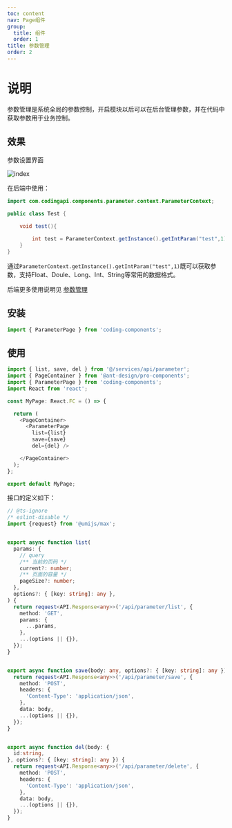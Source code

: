 ```yaml
---
toc: content
nav: Page组件  
group:
  title: 组件
  order: 1
title: 参数管理
order: 2
---
```


# 说明

参数管理是系统全局的参数控制，开启模块以后可以在后台管理参数，并在代码中获取参数用于业务控制。


## 效果

参数设置界面

![index](/imgs/parameter/index.png)

在后端中使用：

```java
import com.codingapi.components.parameter.context.ParameterContext;

public class Test {
    
    void test(){

        int test = ParameterContext.getInstance().getIntParam("test",1);
    }
}

```

通过`ParameterContext.getInstance().getIntParam("test",1)`既可以获取参数，支持Float、Doule、Long、Int、String等常用的数据格式。

后端更多使用说明见 [参数管理](/springboot/parameter)


## 安装

```ts
import { ParameterPage } from 'coding-components';
```

## 使用

```ts
import { list, save, del } from '@/services/api/parameter';
import { PageContainer } from '@ant-design/pro-components';
import { ParameterPage } from 'coding-components';
import React from 'react';

const MyPage: React.FC = () => {

  return (
    <PageContainer>
      <ParameterPage
        list={list}
        save={save}
        del={del} />

    </PageContainer>
  );
};

export default MyPage;
```

接口的定义如下：

```ts
// @ts-ignore
/* eslint-disable */
import {request} from '@umijs/max';


export async function list(
  params: {
    // query
    /** 当前的页码 */
    current?: number;
    /** 页面的容量 */
    pageSize?: number;
  },
  options?: { [key: string]: any },
) {
  return request<API.Response<any>>('/api/parameter/list', {
    method: 'GET',
    params: {
      ...params,
    },
    ...(options || {}),
  });
}


export async function save(body: any, options?: { [key: string]: any }) {
  return request<API.Response<any>>('/api/parameter/save', {
    method: 'POST',
    headers: {
      'Content-Type': 'application/json',
    },
    data: body,
    ...(options || {}),
  });
}


export async function del(body: {
  id:string,
}, options?: { [key: string]: any }) {
  return request<API.Response<any>>('/api/parameter/delete', {
    method: 'POST',
    headers: {
      'Content-Type': 'application/json',
    },
    data: body,
    ...(options || {}),
  });
}

```
